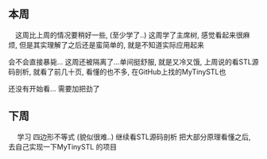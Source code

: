 ## 本周

&#8195;这周比上周的情况要稍好一些, (至少学了..) 这周学了主席树, 感觉看起来很麻烦, 但是其实理解了之后还是蛮简单的, 就是不知道实际应用起来

会不会直接暴毙... 这周还被隔离了...单间挺舒服, 就是又冷又饿, 上周说的看STL源码剖析, 就看了前几十页, 看懂的也不多, 在GitHub上找的MyTinySTL也

还没有开始看... 需要加把劲了

## 下周

&#8195; 学习 四边形不等式 (貌似很难..) 继续看STL源码剖析 把大部分原理看懂之后, 去自己实现一下MyTinySTL 的项目